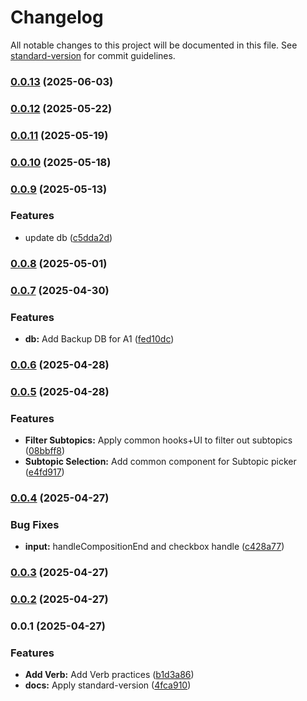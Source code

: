 # Changelog

All notable changes to this project will be documented in this file. See [standard-version](https://github.com/conventional-changelog/standard-version) for commit guidelines.

### [0.0.13](https://github.com/Jun0S2/devoca/compare/v0.0.12...v0.0.13) (2025-06-03)

### [0.0.12](https://github.com/Jun0S2/devoca/compare/v0.0.11...v0.0.12) (2025-05-22)

### [0.0.11](https://github.com/Jun0S2/devoca/compare/v0.0.10...v0.0.11) (2025-05-19)

### [0.0.10](https://github.com/Jun0S2/devoca/compare/v0.0.9...v0.0.10) (2025-05-18)

### [0.0.9](https://github.com/Jun0S2/devoca/compare/v0.0.8...v0.0.9) (2025-05-13)


### Features

* update db ([c5dda2d](https://github.com/Jun0S2/devoca/commit/c5dda2df1ce1b98935247e4d5bcf5c4ddca274be))

### [0.0.8](https://github.com/Jun0S2/devoca/compare/v0.0.7...v0.0.8) (2025-05-01)

### [0.0.7](https://github.com/Jun0S2/devoca/compare/v0.0.6...v0.0.7) (2025-04-30)


### Features

* **db:** Add Backup DB for A1 ([fed10dc](https://github.com/Jun0S2/devoca/commit/fed10dc1e9beb9ca5e0bf2007317ea21fdbb537f))

### [0.0.6](https://github.com/Jun0S2/devoca/compare/v0.0.5...v0.0.6) (2025-04-28)

### [0.0.5](https://github.com/Jun0S2/devoca/compare/v0.0.4...v0.0.5) (2025-04-28)


### Features

* **Filter Subtopics:** Apply common hooks+UI to filter out subtopics ([08bbff8](https://github.com/Jun0S2/devoca/commit/08bbff83694e591c7639ebd31ffe2df98951f3ac))
* **Subtopic Selection:** Add common component for Subtopic picker ([e4fd917](https://github.com/Jun0S2/devoca/commit/e4fd91793e744069e5ae96d7a08371c94bae2e07))

### [0.0.4](https://github.com/Jun0S2/devoca/compare/v0.0.3...v0.0.4) (2025-04-27)


### Bug Fixes

* **input:** handleCompositionEnd and checkbox handle ([c428a77](https://github.com/Jun0S2/devoca/commit/c428a7721e3f08a03e23fb0ebf7ce65ad01f3b36))

### [0.0.3](https://github.com/Jun0S2/devoca/compare/v0.0.2...v0.0.3) (2025-04-27)

### [0.0.2](https://github.com/Jun0S2/devoca/compare/v0.0.1...v0.0.2) (2025-04-27)

### 0.0.1 (2025-04-27)


### Features

* **Add Verb:** Add Verb practices ([b1d3a86](https://github.com/Jun0S2/devoca/commit/b1d3a8605ad4117621ff1cbb35871017dfcf49a0))
* **docs:** Apply standard-version ([4fca910](https://github.com/Jun0S2/devoca/commit/4fca910a3b9c047f6d3dec7e4d7cc8954277a9ad))

